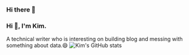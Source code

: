 ### Hi there 👋

### Hi 👋, I'm Kim.

A technical writer who is interesting on building blog and messing with something about data.😄
![Kim's GitHub stats](https://github-readme-stats.vercel.app/api?username=Kim&theme=cobalt&show_icons=true)
